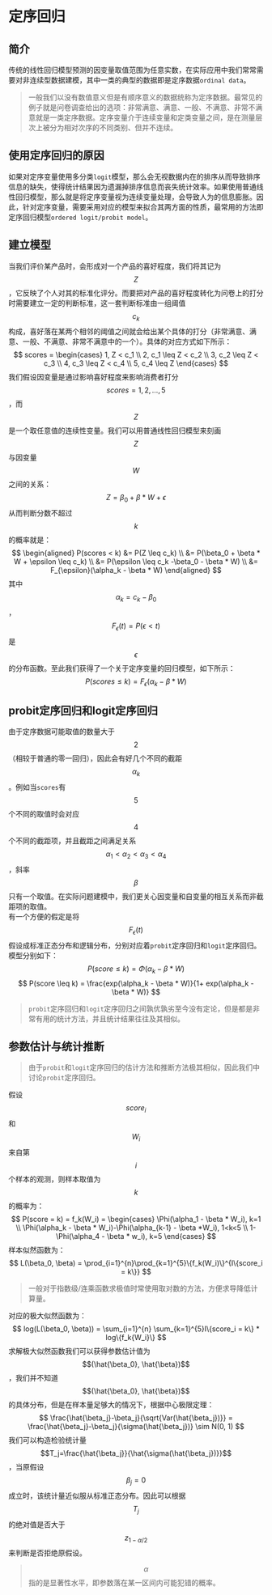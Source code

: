 # 定序回归

## 简介
传统的线性回归模型预测的因变量取值范围为任意实数，在实际应用中我们常常需要对非连续型数据建模，其中一类的典型的数据即是定序数据`ordinal data`。

> 一般我们以没有数值意义但是有顺序意义的数据统称为定序数据。最常见的例子就是问卷调查给出的选项：非常满意、满意、一般、不满意、非常不满意就是一类定序数据。定序变量介于连续变量和定类变量之间，是在测量层次上被分为相对次序的不同类别、但并不连续。

## 使用定序回归的原因
如果对定序变量使用多分类`logit`模型，那么会无视数据内在的排序从而导致排序信息的缺失，使得统计结果因为遗漏掉排序信息而丧失统计效率。如果使用普通线性回归模型，那么就是将定序变量视为连续变量处理，会导致人为的信息膨胀。因此，针对定序变量，需要采用对应的模型来拟合其两方面的性质，最常用的方法即定序回归模型`ordered logit/probit model`。

## 建立模型
当我们评价某产品时，会形成对一个产品的喜好程度，我们将其记为$$Z$$，它反映了个人对其的标准化评分。而要把对产品的喜好程度转化为问卷上的打分时需要建立一定的判断标准，这一套判断标准由一组阈值$$c_k$$构成，喜好落在某两个相邻的阈值之间就会给出某个具体的打分（非常满意、满意、一般、不满意、非常不满意中的一个）。具体的对应方式如下所示：
$$
scores =
\begin{cases}
1, Z < c_1 \\
2, c_1 \leq Z < c_2 \\
3, c_2 \leq Z < c_3 \\
4, c_3 \leq Z < c_4 \\
5, c_4 \leq Z
\end{cases}
$$
我们假设因变量是通过影响喜好程度来影响消费者打分$$scores = 1,2,...,5$$，而 $$Z$$ 是一个取任意值的连续性变量。我们可以用普通线性回归模型来刻画$$Z$$ 与因变量$$W$$之间的关系：
$$
Z=\beta_0 + \beta * W + \epsilon
$$
从而判断分数不超过$$k$$的概率就是：
$$
\begin{aligned}
P(scores < k) &= P(Z \leq c_k) \\
&= P(\beta_0 + \beta * W + \epsilon \leq c_k) \\
&= P(\epsilon \leq c_k -\beta_0 - \beta * W) \\
&= F_{\epsilon}(\alpha_k - \beta * W)
\end{aligned}
$$
其中$$\alpha_k = c_k -\beta_0$$，$$F_{\epsilon}(t) = P(\epsilon < t)$$是$$\epsilon$$的分布函数。至此我们获得了一个关于定序变量的回归模型，如下所示：
$$
P(scores \leq k) = F_{\epsilon}(\alpha_k - \beta * W)
$$

## probit定序回归和logit定序回归

由于定序数据可能取值的数量大于$$2$$（相较于普通的零一回归），因此会有好几个不同的截距$$\alpha_k$$。例如当`scores`有$$5$$个不同的取值时会对应$$4$$个不同的截距项，并且截距之间满足关系$$\alpha_1 < \alpha_2 < \alpha_3 < \alpha_4$$，斜率$$\beta$$只有一个取值。在实际问题建模中，我们更关心因变量和自变量的相互关系而非截距项的取值。  
有一个方便的假定是将$$F_{\epsilon}(t)$$假设成标准正态分布和逻辑分布，分别对应着`probit`定序回归和`logit`定序回归。模型分别如下：
$$
P(score \leq k) = \Phi(\alpha_k - \beta * W)
$$
$$
P(score \leq k) = \frac{exp(\alpha_k - \beta * W)}{1+ exp(\alpha_k - \beta * W)}
$$

> `probit`定序回归和`logit`定序回归之间孰优孰劣至今没有定论，但是都是非常有用的统计方法，并且统计结果往往及其相似。

## 参数估计与统计推断
> 由于`probit`和`logit`定序回归的估计方法和推断方法极其相似，因此我们中讨论`probit`定序回归。

假设$$score_i$$和$$W_i$$来自第$$i$$个样本的观测，则样本取值为$$k$$的概率为：
$$
P(score = k) = f_k(W_i)
= \begin{cases}
\Phi(\alpha_1 - \beta * W_i), k=1 \\
\Phi(\alpha_k - \beta * W_i)-\Phi(\alpha_{k-1} - \beta *W_i), 1<k<5 \\
1-\Phi(\alpha_4 - \beta * w_i), k=5
\end{cases}
$$
样本似然函数为：
$$
L(\beta_0, \beta) = \prod_{i=1}^{n}\prod_{k=1}^{5}\{f_k(W_i)\}^{I\{score_i = k\}}
$$
> 一般对于指数级/连乘函数求极值时常使用取对数的方法，方便求导降低计算量。

对应的极大似然函数为：
$$
log(L(\beta_0, \beta)) = \sum_{i=1}^{n} \sum_{k=1}^{5}I\{score_i = k\} * log\{f_k{W_i}\}
$$
求解极大似然函数我们可以获得参数估计值为$$(\hat{\beta_0}, \hat{\beta})$$，我们并不知道$$(\hat{\beta_0}, \hat{\beta})$$的具体分布，但是在样本量足够大的情况下，根据中心极限定理：
$$
\frac{\hat{\beta_j}-\beta_j}{\sqrt{Var(\hat{\beta_j})}} = \frac{\hat{\beta_j}-\beta_j}{\sigma(\hat{\beta_j})} \sim N(0, 1)
$$
我们可以构造检验统计量$$T_j=\frac{\hat{\beta_j}}{\hat{\sigma(\hat{\beta_j})}}$$，当原假设$$\beta_j=0$$成立时，该统计量近似服从标准正态分布。因此可以根据$$T_j$$的绝对值是否大于$$z_{1-\alpha/2}$$来判断是否拒绝原假设。

> $$\alpha$$指的是显著性水平，即参数落在某一区间内可能犯错的概率。

